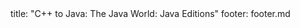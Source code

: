 <frontmatter>
title: "C++ to Java: The Java World: Java Editions"
footer: footer.md
</frontmatter>

<include src="unit-inPage-asFlat.md" boilerplate />